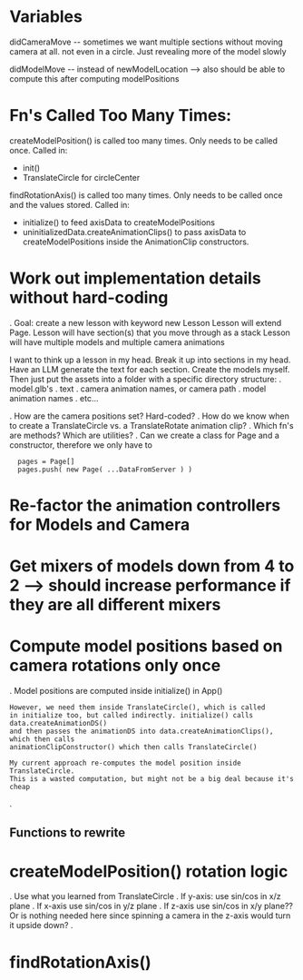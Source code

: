 # Variables
didCameraMove -- sometimes we want multiple sections without moving camera at all. not even in a circle. Just revealing more of the model slowly

didModelMove -- instead of newModelLocation --> also should be able to compute this after computing modelPositions



# Fn's Called Too Many Times:

createModelPosition() is called too many times. Only needs to be called once. Called in:
- init()
- TranslateCircle for circleCenter

findRotationAxis() is called too many times. Only needs to be called once and the values stored. Called in:
- initialize() to feed axisData to createModelPositions
- uninitializedData.createAnimationClips() to pass axisData to createModelPositions inside the AnimationClip constructors.








# Work out implementation details without hard-coding
  
. Goal: 
create a new lesson with keyword new Lesson
Lesson will extend Page. 
 Lesson will have section(s) that you move through as a stack
 Lesson will have multiple models and multiple camera animations

I want to think up a lesson in my head. Break it up into sections in my head.
Have an LLM generate the text for each section. 
Create the models myself. 
Then just put the assets into a folder with a specific directory structure:
  . model.glb's
  . text
  . camera animation names, or camera path
  . model animation names
  . etc...



. How are the camera positions set? Hard-coded? 
. How do we know when to create a TranslateCircle vs. a TranslateRotate animation clip?
. Which fn's are methods? Which are utilities?
. Can we create a class for Page and a constructor, therefore we only have to 
      
      pages = Page[]
      pages.push( new Page( ...DataFromServer ) )





# Re-factor the animation controllers for Models and Camera



# Get mixers of models down from 4 to 2 --> should increase performance if they are all different mixers




# Compute model positions based on camera rotations only once
  . Model positions are computed inside initialize() in App() 

    However, we need them inside TranslateCircle(), which is called
    in initialize too, but called indirectly. initialize() calls data.createAnimationDS()
    and then passes the animationDS into data.createAnimationClips(), which then calls 
    animationClipConstructor() which then calls TranslateCircle()
    
    My current approach re-computes the model position inside TranslateCircle.
    This is a wasted computation, but might not be a big deal because it's cheap
.



## Functions to rewrite

# createModelPosition() rotation logic
 . Use what you learned from TranslateCircle
    . If y-axis: 
      use sin/cos in x/z plane
    . If x-axis
      use sin/cos in y/z plane 
    . If z-axis
      use sin/cos in x/y plane?? Or is nothing needed here since spinning a camera in the z-axis would turn it upside down?
.

# findRotationAxis()


